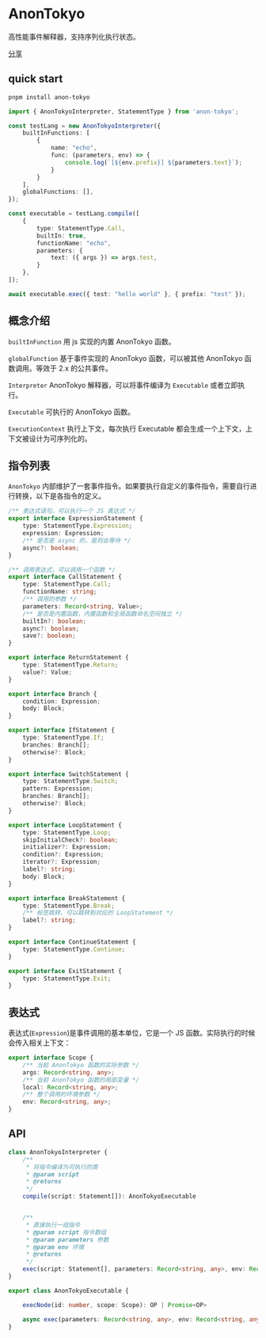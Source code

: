 # AnonTokyo

高性能事件解释器，支持序列化执行状态。

[分享](https://co78gkis4z.feishu.cn/wiki/TtC5wGocfikMBgkufoocOrSkncf)

## quick start

```sh
pnpm install anon-tokyo
```

```ts
import { AnonTokyoInterpreter, StatementType } from 'anon-tokyo';

const testLang = new AnonTokyoInterpreter({
    builtInFunctions: [
        {
            name: "echo",
            func: (parameters, env) => {
                console.log(`[${env.prefix}] ${parameters.text}`);
            }
        }
    ],
    globalFunctions: [],
});

const executable = testLang.compile([
    {
        type: StatementType.Call,
        builtIn: true,
        functionName: "echo",
        parameters: {
            text: ({ args }) => args.test,
        }
    },
]);

await executable.exec({ test: "hello world" }, { prefix: "test" });
```

## 概念介绍

`builtInFunction` 用 js 实现的内置 AnonTokyo 函数。

`globalFunction` 基于事件实现的 AnonTokyo 函数，可以被其他 AnonTokyo 函数调用。等效于 2.x 的公共事件。

`Interpreter` AnonTokyo 解释器，可以将事件编译为 `Executable` 或者立即执行。

`Executable` 可执行的 AnonTokyo 函数。

`ExecutionContext` 执行上下文，每次执行 Executable 都会生成一个上下文，上下文被设计为可序列化的。

## 指令列表

`AnonTokyo` 内部维护了一套事件指令。如果要执行自定义的事件指令，需要自行进行转换，以下是各指令的定义。

```ts
/** 表达式语句，可以执行一个 JS 表达式 */
export interface ExpressionStatement {
    type: StatementType.Expression;
    expression: Expression;
    /** 是否是 async 的，是则会等待 */
    async?: boolean;
}

/** 调用表达式，可以调用一个函数 */
export interface CallStatement {
    type: StatementType.Call;
    functionName: string;
    /** 调用的参数 */
    parameters: Record<string, Value>;
    /** 是否是内置函数，内置函数和全局函数命名空间独立 */
    builtIn?: boolean;
    async?: boolean;
    save?: boolean;
}

export interface ReturnStatement {
    type: StatementType.Return;
    value?: Value;
}

export interface Branch {
    condition: Expression;
    body: Block;
}

export interface IfStatement {
    type: StatementType.If;
    branches: Branch[];
    otherwise?: Block;
}

export interface SwitchStatement {
    type: StatementType.Switch;
    pattern: Expression;
    branches: Branch[];
    otherwise?: Block;
}

export interface LoopStatement {
    type: StatementType.Loop;
    skipInitialCheck?: boolean;
    initializer?: Expression;
    condition?: Expression;
    iterator?: Expression;
    label?: string;
    body: Block;
}

export interface BreakStatement {
    type: StatementType.Break;
    /** 标签跳转，可以跳转到对应的 LoopStatement */
    label?: string;
}

export interface ContinueStatement {
    type: StatementType.Continue;
}

export interface ExitStatement {
    type: StatementType.Exit;
}
```

## 表达式

表达式(`Expression`)是事件调用的基本单位，它是一个 JS 函数。实际执行的时候会传入相关上下文：

```ts
export interface Scope {
    /** 当前 AnonTokyo 函数的实际参数 */
    args: Record<string, any>;
    /** 当前 AnonTokyo 函数的局部变量 */
    local: Record<string, any>;
    /** 整个调用的环境参数 */
    env: Record<string, any>;
}
```

## API

```ts
class AnonTokyoInterpreter {
    /**
     * 将指令编译为可执行的类
     * @param script
     * @returns 
     */
    compile(script: Statement[]): AnonTokyoExecutable


    /**
     * 直接执行一组指令
     * @param script 指令数组
     * @param parameters 参数
     * @param env 环境
     * @returns 
     */
    exec(script: Statement[], parameters: Record<string, any>, env: Record<string, any>): Promise<unknown>
}
```

```ts
export class AnonTokyoExecutable {

    execNode(id: number, scope: Scope): OP | Promise<OP>

    async exec(parameters: Record<string, any>, env: Record<string, any>): Promise<unknown>
}
```
